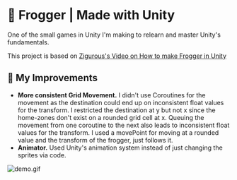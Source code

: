 # 🐸 Frogger | Made with Unity

One of the small games in Unity I'm making to relearn and master Unity's fundamentals.

This project is based on [Zigurous's Video on How to make Frogger in Unity](https://www.youtube.com/watch?v=GxlxZ5q__Tc)

## 📝 My Improvements

- **More consistent Grid Movement.** I didn't use Coroutines for the movement as the destination could end up on inconsistent float values for the transform. I restricted the destination at y but not x since the home-zones don't exist on a rounded grid cell at x. Queuing the movement from one coroutine to the next also leads to inconsistent float values for the transform. I used a movePoint for moving at a rounded value and the transform of the frogger, just follows it.
- **Animator.** Used Unity's animation system instead of just changing the sprites via code.

![demo.gif](demo.gif)
